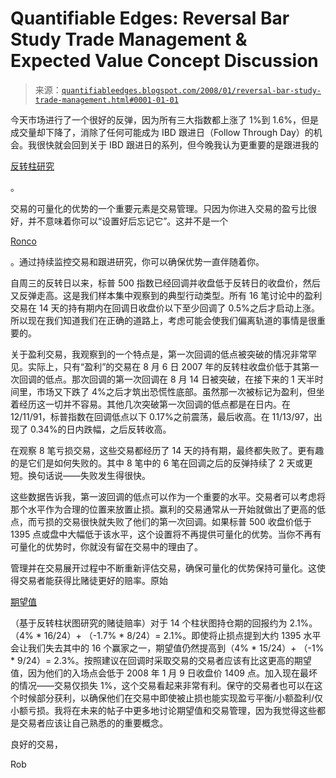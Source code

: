 <!--yml

分类：未分类

日期：2024-05-18 08:37:09

-->

# Quantifiable Edges: Reversal Bar Study Trade Management & Expected Value Concept Discussion

> 来源：[`quantifiableedges.blogspot.com/2008/01/reversal-bar-study-trade-management.html#0001-01-01`](http://quantifiableedges.blogspot.com/2008/01/reversal-bar-study-trade-management.html#0001-01-01)

今天市场进行了一个很好的反弹，因为所有三大指数都上涨了 1%到 1.6%，但是成交量却下降了，消除了任何可能成为 IBD 跟进日（Follow Through Day）的机会。我很快就会回到关于 IBD 跟进日的系列，但今晚我认为更重要的是跟进我的

[反转柱研究](http://quantifiableedges.blogspot.com/2008/01/do-reversal-bars-really-work.html)

。

交易的可量化的优势的一个重要元素是交易管理。只因为你进入交易的盈亏比很好，并不意味着你可以“设置好后忘记它”。这并不是一个

[Ronco](http://www.walmart.com/catalog/product.do?product_id=4382094)

。通过持续监控交易和跟进研究，你可以确保优势一直伴随着你。

自周三的反转日以来，标普 500 指数已经回调并收盘低于反转日的收盘价，然后又反弹走高。这是我们样本集中观察到的典型行动类型。所有 16 笔讨论中的盈利交易在 14 天的持有期内在回调日收盘价以下至少回调了 0.5%之后才启动上涨。所以现在我们知道我们在正确的道路上，考虑可能会使我们偏离轨道的事情是很重要的。

关于盈利交易，我观察到的一个特点是，第一次回调的低点被突破的情况非常罕见。实际上，只有“盈利”的交易在 8 月 6 日 2007 年的反转柱收盘价低于其第一次回调的低点。那次回调的第一次回调在 8 月 14 日被突破，在接下来的 1 天半时间里，市场又下跌了 4%之后才筑出恐慌性底部。虽然那一次被标记为盈利，但坐着经历这一切并不容易。其他几次突破第一次回调的低点都是在日内。在 12/11/91，标普指数在回调低点以下 0.17%之前震荡，最后收高。在 11/13/97，出现了 0.34%的日内跌幅，之后反转收高。

在观察 8 笔亏损交易，这些交易都经历了 14 天的持有期，最终都失败了。更有趣的是它们是如何失败的。其中 8 笔中的 6 笔在回调之后的反弹持续了 2 天或更短。换句话说——失败发生得很快。

这些数据告诉我，第一波回调的低点可以作为一个重要的水平。交易者可以考虑将那个水平作为合理的位置来放置止损。赢利的交易通常从一开始就做出了更高的低点，而亏损的交易很快就失败了他们的第一次回调。如果标普 500 收盘价低于 1395 点或盘中大幅低于该水平，这个设置将不再提供可量化的优势。当你不再有可量化的优势时，你就没有留在交易中的理由了。

管理并在交易展开过程中不断重新评估交易，确保可量化的优势保持可量化。这使得交易者能获得比赌徒更好的赔率。原始

[期望值](http://en.wikipedia.org/wiki/Expected_value)

（基于反转柱状图研究的赌徒赔率）对于 14 个柱状图持仓期的回报约为 2.1%。（4% * 16/24）+ （-1.7% * 8/24）= 2.1%。即使将止损点提到大约 1395 水平会让我们失去其中的 16 个赢家之一，期望值仍然提高到（4% * 15/24）+ （-1% * 9/24）= 2.3%。按照建议在回调时采取交易的交易者应该有比这更高的期望值，因为他们的入场点会低于 2008 年 1 月 9 日收盘价 1409 点。加入现在最坏的情况——交易仅损失 1%，这个交易看起来非常有利。保守的交易者也可以在这个时候部分获利，以确保他们在交易中即使被止损也能实现盈亏平衡/小额盈利/仅小额亏损。我将在未来的帖子中更多地讨论期望值和交易管理，因为我觉得这些都是交易者应该让自己熟悉的的重要概念。

良好的交易，

Rob
